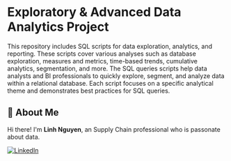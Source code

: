 # Exploratory & Advanced Data Analytics Project

This repository includes SQL scripts for data exploration, analytics, and reporting. These scripts cover various analyses such as database exploration, measures and metrics, time-based trends, cumulative analytics, segmentation, and more. The SQL queries scripts help data analysts and BI professionals to quickly explore, segment, and analyze data within a relational database. Each script focuses on a specific analytical theme and demonstrates best practices for SQL queries.

## 🌟 About Me

Hi there! I'm **Linh Nguyen**, an Supply Chain professional who is passonate about data.

[![LinkedIn](https://img.shields.io/badge/LinkedIn-0077B5?style=for-the-badge&logo=linkedin&logoColor=white)](https://www.linkedin.com/in/kh%C3%A1nh-linh-nguy%E1%BB%85n-346115176/)

